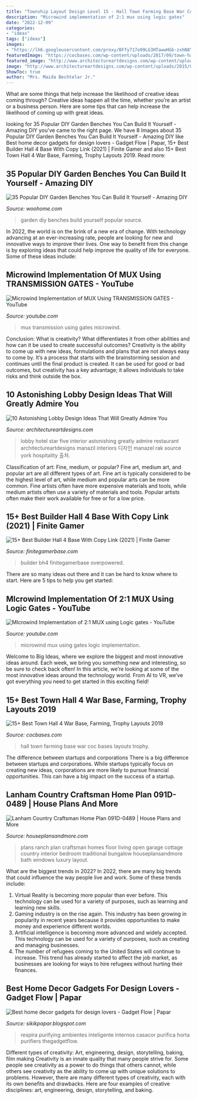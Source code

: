 ```yaml
---
title: "Township Layout Design Level 15 - Hall Town Farming Base War Coc Bases Layouts Trophy"
description: "Microwind implementation of 2:1 mux using logic gates"
date: "2022-12-09"
categories:
- "ideas"
tags: ["ideas"]
images:
- "https://lh6.googleusercontent.com/proxy/BFfy717o99LG3HTawwHGb-zxhN8YF5ogtw78XJYqE74tH7HYimEopEsxqkPLz8uQcUzaaODkvtrI59jeb1z-nuXiW7nRyt4IKy0oFf7P7Gxb5j6_UTboTYEYoGM5mj3CnRiefspH-k5br150yseZBvYg4v4FDy0JyYYBt9nqkLE=w1200-h630-p-k-no-nu"
featuredImage: "https://cocbases.com/wp-content/uploads/2017/09/town-hall-4-farming-base.jpg"
featured_image: "http://www.architectureartdesigns.com/wp-content/uploads/2015/06/712-630x384.jpg"
image: "http://www.architectureartdesigns.com/wp-content/uploads/2015/06/712-630x384.jpg"
ShowToc: true
author: "Mrs. Maida Bechtelar Jr."
---
```



What are some things that help increase the likelihood of creative ideas coming through?
Creative ideas happen all the time, whether you’re an artist or a business person. Here are some tips that can help increase the likelihood of coming up with great ideas.

	

		
looking for 35 Popular DIY Garden Benches You Can Build It Yourself - Amazing DIY you've came to the right page. We have 8 Images about 35 Popular DIY Garden Benches You Can Build It Yourself - Amazing DIY like Best home decor gadgets for design lovers - Gadget Flow | Papar, 15+ Best Builder Hall 4 Base With Copy Link (2021) | Finite Gamer and also 15+ Best Town Hall 4 War Base, Farming, Trophy Layouts 2019. Read more:
		
    
## 35 Popular DIY Garden Benches You Can Build It Yourself - Amazing DIY

<img loading=lazy src="https://www.woohome.com/wp-content/uploads/2014/04/DIY-Benches-for-Garden-15.jpg" onerror="this.onerror=null;this.src='https://tse4.mm.bing.net/th?id=OIP.OzKFjpHHnqEKOTNBDSonGQHaKH&amp;pid=15.1';" alt="35 Popular DIY Garden Benches You Can Build It Yourself - Amazing DIY">

_Source: woohome.com_

>garden diy benches build yourself popular source. 

	

In 2022, the world is on the brink of a new era of change. With technology advancing at an ever-increasing rate, people are looking for new and innovative ways to improve their lives. One way to benefit from this change is by exploring ideas that could help improve the quality of life for everyone. Some of these ideas include:

    
## Microwind Implementation Of MUX Using TRANSMISSION GATES - YouTube

<img loading=lazy src="https://i.ytimg.com/vi/qfW8Uthj0-o/maxresdefault.jpg" onerror="this.onerror=null;this.src='https://tse2.mm.bing.net/th?id=OIP.misZgFZrakAo5Vy8YJorcAHaEK&amp;pid=15.1';" alt="Microwind Implementation of MUX Using TRANSMISSION GATES - YouTube">

_Source: youtube.com_

>mux transmission using gates microwind. 

	

Conclusion: What is creativity? What differentiates it from other abilities and how can it be used to create successful outcomes?
Creativity is the ability to come up with new ideas, formulations and plans that are not always easy to come by. It’s a process that starts with the brainstorming session and continues until the final product is created. It can be used for good or bad outcomes, but creativity has a key advantage; it allows individuals to take risks and think outside the box.

    
## 10 Astonishing Lobby Design Ideas That Will Greatly Admire You

<img loading=lazy src="http://www.architectureartdesigns.com/wp-content/uploads/2015/06/712-630x384.jpg" onerror="this.onerror=null;this.src='https://tse4.mm.bing.net/th?id=OIP.uOrONx8cymHm_Ajv-nkqRQHaEg&amp;pid=15.1';" alt="10 Astonishing Lobby Design Ideas That Will Greatly Admire You">

_Source: architectureartdesigns.com_

>lobby hotel star five interior astonishing greatly admire restaurant architectureartdesigns manazil interiors 디자인 manazel rak source york hospitality 출처. 

	

Classification of art: Fine, medium, or popular?
Fine art, medium art, and popular art are all different types of art. Fine art is typically considered to be the highest level of art, while medium and popular arts can be more common. Fine artists often have more expensive materials and tools, while medium artists often use a variety of materials and tools. Popular artists often make their work available for free or for a low price.

    
## 15+ Best Builder Hall 4 Base With Copy Link (2021) | Finite Gamer

<img loading=lazy src="https://finitegamerbase.com/wp-content/uploads/2020/08/bh4-base-4.jpg" onerror="this.onerror=null;this.src='https://tse4.mm.bing.net/th?id=OIP.cDDF0FufeSkczt14VMSxJgHaE2&amp;pid=15.1';" alt="15+ Best Builder Hall 4 Base With Copy Link (2021) | Finite Gamer">

_Source: finitegamerbase.com_

>builder bh4 finitegamerbase overpowered. 

	

There are so many ideas out there and it can be hard to know where to start. Here are 5 tips to help you get started: 

    
## MIcrowind Implementation Of 2:1 MUX Using Logic Gates - YouTube

<img loading=lazy src="https://i.ytimg.com/vi/edQ0zp9kfyI/maxresdefault.jpg" onerror="this.onerror=null;this.src='https://tse2.mm.bing.net/th?id=OIP.-aDywGW6IAEHVLDIJE0zLAHaEK&amp;pid=15.1';" alt="MIcrowind Implementation of 2:1 MUX using Logic gates - YouTube">

_Source: youtube.com_

>microwind mux using gates logic implementation. 

	

Welcome to Big Ideas, where we explore the biggest and most innovative ideas around. Each week, we bring you something new and interesting, so be sure to check back often! In this article, we’re looking at some of the most innovative ideas around the technology world. From AI to VR, we’ve got everything you need to get started in this exciting field!

    
## 15+ Best Town Hall 4 War Base, Farming, Trophy Layouts 2019

<img loading=lazy src="https://cocbases.com/wp-content/uploads/2017/09/town-hall-4-farming-base.jpg" onerror="this.onerror=null;this.src='https://tse3.mm.bing.net/th?id=OIP.RkWZZRIeH9ZJq1qblumPEQHaGT&amp;pid=15.1';" alt="15+ Best Town Hall 4 War Base, Farming, Trophy Layouts 2019">

_Source: cocbases.com_

>hall town farming base war coc bases layouts trophy. 

	

The difference between startups and corporations
There is a big difference between startups and corporations. While startups typically focus on creating new ideas, corporations are more likely to pursue financial opportunities. This can have a big impact on the success of a startup.

    
## Lanham Country Craftsman Home Plan 091D-0489 | House Plans And More

<img loading=lazy src="http://floorplans.houseplansandmore.com/091D/091D-0489/091D-0489-living-room2-8.jpg" onerror="this.onerror=null;this.src='https://tse4.mm.bing.net/th?id=OIP.u7H_IGxYboR0HUbv1i0u6wHaFk&amp;pid=15.1';" alt="Lanham Country Craftsman Home Plan 091D-0489 | House Plans and More">

_Source: houseplansandmore.com_

>plans ranch plan craftsman homes floor living open garage cottage country interior bedroom traditional bungalow houseplansandmore bath windows luxury layout. 

	

What are the biggest trends in 2022?
In 2022, there are many big trends that could influence the way people live and work. Some of these trends include: 
1) Virtual Reality is becoming more popular than ever before. This technology can be used for a variety of purposes, such as learning and learning new skills. 
2) Gaming industry is on the rise again. This industry has been growing in popularity in recent years because it provides opportunities to make money and experience different worlds. 
3) Artificial intelligence is becoming more advanced and widely accepted. This technology can be used for a variety of purposes, such as creating and managing businesses. 
4) The number of refugees coming to the United States will continue to increase. This trend has already started to affect the job market, as businesses are looking for ways to hire refugees without hurting their finances.

    
## Best Home Decor Gadgets For Design Lovers - Gadget Flow | Papar

<img loading=lazy src="https://lh6.googleusercontent.com/proxy/BFfy717o99LG3HTawwHGb-zxhN8YF5ogtw78XJYqE74tH7HYimEopEsxqkPLz8uQcUzaaODkvtrI59jeb1z-nuXiW7nRyt4IKy0oFf7P7Gxb5j6_UTboTYEYoGM5mj3CnRiefspH-k5br150yseZBvYg4v4FDy0JyYYBt9nqkLE=w1200-h630-p-k-no-nu" onerror="this.onerror=null;this.src='https://tse2.mm.bing.net/th?id=OIP.5An347SRTX-mKRAcoFwDKAHaD4&amp;pid=15.1';" alt="Best home decor gadgets for design lovers - Gadget Flow | Papar">

_Source: sikikpapar.blogspot.com_

>respira purifying ambientes inteligente internos casacor purifica horta purifiers thegadgetflow. 

	

Different types of creativity: Art, engineering, design, storytelling, baking, film making
Creativity is an innate quality that many people strive for. Some people see creativity as a power to do things that others cannot, while others see creativity as the ability to come up with unique solutions to problems. However, there are many different types of creativity, each with its own benefits and drawbacks. Here are four examples of creative disciplines: art, engineering, design, storytelling, and baking.

